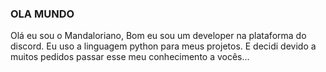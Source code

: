 ### OLA MUNDO

Olá eu sou o Mandaloriano, Bom eu sou um developer na plataforma do discord. Eu uso a linguagem python para meus projetos. E decidi devido
a muitos pedidos passar esse meu conhecimento a vocês...
